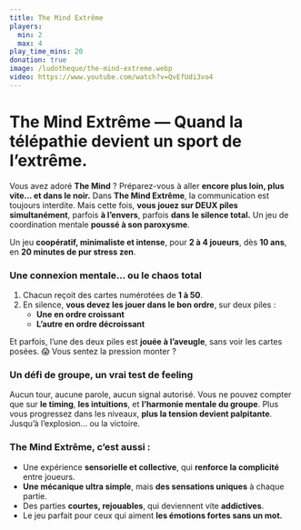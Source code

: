 ```yaml
---
title: The Mind Extrême
players:
  min: 2
  max: 4
play_time_mins: 20
donation: true
image: /ludotheque/the-mind-extreme.webp
video: https://www.youtube.com/watch?v=QvEfUdi3vo4
---
```


# **The Mind Extrême — Quand la télépathie devient un sport de l’extrême.**

Vous avez adoré **The Mind** ? Préparez-vous à aller **encore plus loin, plus vite… et dans le noir.** Dans **The Mind Extrême**, la communication est toujours interdite. Mais cette fois, **vous jouez sur DEUX piles simultanément**, parfois **à l’envers**, parfois **dans le silence total.** Un jeu de coordination mentale **poussé à son paroxysme**.

Un jeu **coopératif, minimaliste et intense**, pour **2 à 4 joueurs**, dès **10 ans**, en **20 minutes de pur stress zen**.

### Une connexion mentale… ou le chaos total

1. Chacun reçoit des cartes numérotées de **1 à 50**.
2. En silence, **vous devez les jouer dans le bon ordre**, sur deux piles :
   - **Une en ordre croissant**
   - **L’autre en ordre décroissant**

Et parfois, l’une des deux piles est **jouée à l’aveugle**, sans voir les cartes posées. 😱 Vous sentez la pression monter ?

### Un défi de groupe, un vrai test de feeling

Aucun tour, aucune parole, aucun signal autorisé. Vous ne pouvez compter que sur **le timing**, **les intuitions**, et **l’harmonie mentale du groupe**. Plus vous progressez dans les niveaux, **plus la tension devient palpitante**. Jusqu’à l’explosion… ou la victoire.

### The Mind Extrême, c’est aussi :

- Une expérience **sensorielle et collective**, qui **renforce la complicité** entre joueurs.
- **Une mécanique ultra simple**, mais **des sensations uniques** à chaque partie.
- Des parties **courtes, rejouables**, qui deviennent vite **addictives**.
- Le jeu parfait pour ceux qui aiment **les émotions fortes sans un mot.**
